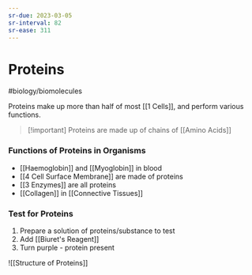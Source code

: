 ```yaml
---
sr-due: 2023-03-05
sr-interval: 82
sr-ease: 311
---
```

# Proteins
#biology/biomolecules 

Proteins make up more than half of most [[1 Cells]], and perform various functions. 

> [!important] Proteins are made up of chains of [[Amino Acids]]

### Functions of Proteins in Organisms
- [[Haemoglobin]] and [[Myoglobin]] in blood
- [[4 Cell Surface Membrane]] are made of proteins
- [[3 Enzymes]] are all proteins
- [[Collagen]] in [[Connective Tissues]]

### Test for Proteins
1. Prepare a solution of proteins/substance to test
2. Add [[Biuret's Reagent]]
3. Turn purple - protein present

![[Structure of Proteins]]